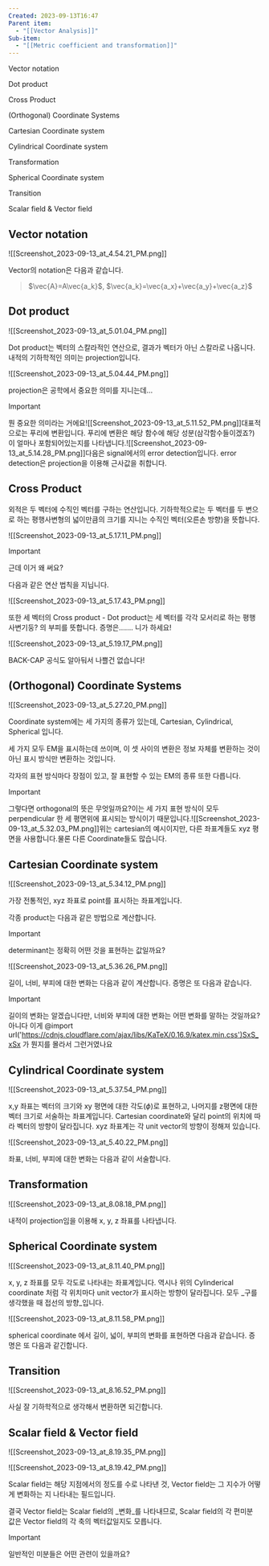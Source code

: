 ```yaml
---
Created: 2023-09-13T16:47
Parent item:
  - "[[Vector Analysis]]"
Sub-item:
  - "[[Metric coefficient and transformation]]"
---
```

Vector notation

Dot product

Cross Product

(Orthogonal) Coordinate Systems

Cartesian Coordinate system

Cylindrical Coordinate system

Transformation

Spherical Coordinate system

Transition

Scalar field & Vector field

## Vector notation

![[Screenshot_2023-09-13_at_4.54.21_PM.png]]

Vector의 notation은 다음과 같습니다.

> $\vec{A}=A\vec{a_k}$﻿, $\vec{a_k}=\vec{a_x}+\vec{a_y}+\vec{a_z}$﻿

## Dot product

![[Screenshot_2023-09-13_at_5.01.04_PM.png]]

Dot product는 벡터의 스칼라적인 연산으로, 결과가 벡터가 아닌 스칼라로 나옵니다. 내적의 기하학적인 의미는 projection입니다.

![[Screenshot_2023-09-13_at_5.04.44_PM.png]]

projection은 공학에서 중요한 의미를 지니는데…

> [!important]  
> 뭔 중요한 의미라는 거에요![[Screenshot_2023-09-13_at_5.11.52_PM.png]]대표적으로는 푸리에 변환입니다. 푸리에 변환은 해당 함수에 해당 성분(삼각함수들이겠죠?) 이 얼마나 포함되어있는지를 나타냅니다.![[Screenshot_2023-09-13_at_5.14.28_PM.png]]다음은 signal에서의 error detection입니다. error detection은 projection을 이용해 근사값을 취합니다.  

## Cross Product

외적은 두 벡터에 수직인 벡터를 구하는 연산입니다. 기하학적으로는 두 벡터를 두 변으로 하는 평행사변형의 넓이만큼의 크기를 지니는 수직인 벡터(오른손 방향)을 뜻합니다.

![[Screenshot_2023-09-13_at_5.17.11_PM.png]]

> [!important]  
> 근데 이거 왜 써요?  

다음과 같은 연산 법칙을 지닙니다.

![[Screenshot_2023-09-13_at_5.17.43_PM.png]]

또한 세 벡터의 Cross product - Dot product는 세 벡터를 각각 모서리로 하는 평행사변기둥? 의 부피를 뜻합니다. 증명은……. 니가 하세요!

![[Screenshot_2023-09-13_at_5.19.17_PM.png]]

BACK-CAP 공식도 알아둬서 나쁠건 없습니다!

## (Orthogonal) Coordinate Systems

![[Screenshot_2023-09-13_at_5.27.20_PM.png]]

Coordinate system에는 세 가지의 종류가 있는데, Cartesian, Cylindrical, Spherical 입니다.

세 가지 모두 EM을 표시하는데 쓰이며, 이 셋 사이의 변환은 정보 자체를 변환하는 것이 아닌 표시 방식만 변환하는 것입니다.

각자의 표현 방식마다 장점이 있고, 잘 표현할 수 있는 EM의 종류 또한 다릅니다.

> [!important]  
> 그렇다면 orthogonal의 뜻은 무엇일까요?이는 세 가지 표현 방식이 모두 perpendicular 한 세 평면위에 표시되는 방식이기 때문입니다.![[Screenshot_2023-09-13_at_5.32.03_PM.png]]위는 cartesian의 예시이지만, 다른 좌표계들도 xyz 평면을 사용합니다.물론 다른 Coordinate들도 많습니다.  

## Cartesian Coordinate system

![[Screenshot_2023-09-13_at_5.34.12_PM.png]]

가장 전통적인, xyz 좌표로 point를 표시하는 좌표계입니다.

각종 product는 다음과 같은 방법으로 계산합니다.

> [!important]  
> determinant는 정확히 어떤 것을 표현하는 값일까요?  

![[Screenshot_2023-09-13_at_5.36.26_PM.png]]

길이, 너비, 부피에 대한 변화는 다음과 같이 계산합니다. 증명은 또 다음과 같습니다.

> [!important]  
> 길이의 변화는 알겠습니다만, 너비와 부피에 대한 변화는 어떤 변화를 말하는 것일까요? 아니다 이게 @import url('https://cdnjs.cloudflare.com/ajax/libs/KaTeX/0.16.9/katex.min.css')SxS_xSx​﻿ 가 뭔지를 몰라서 그런거였나요  

## Cylindrical Coordinate system

![[Screenshot_2023-09-13_at_5.37.54_PM.png]]

x,y 좌표는 벡터의 크기와 xy 평면에 대한 각도($\phi$﻿)로 표현하고, 나머지를 z평면에 대한 벡터 크기로 서술하는 좌표계입니다. Cartesian coordinate와 달리 point의 위치에 따라 벡터의 방향이 달라집니다. xyz 좌표계는 각 unit vector의 방향이 정해져 있습니다.

![[Screenshot_2023-09-13_at_5.40.22_PM.png]]

좌표, 너비, 부피에 대한 변화는 다음과 같이 서술합니다.

## Transformation

![[Screenshot_2023-09-13_at_8.08.18_PM.png]]

내적이 projection임을 이용해 x, y, z 좌표를 나타냅니다.

## Spherical Coordinate system

![[Screenshot_2023-09-13_at_8.11.40_PM.png]]

x, y, z 좌표를 모두 각도로 나타내는 좌표계입니다. 역시나 위의 Cylinderical coordinate 처럼 각 위치마다 unit vector가 표시하는 방향이 달라집니다. 모두 _구를 생각했을 때 접선의 방향_입니다.

![[Screenshot_2023-09-13_at_8.11.58_PM.png]]

spherical coordinate 에서 길이, 넓이, 부피의 변화를 표현하면 다음과 같습니다. 증명은 또 다음과 같긴합니다.

## Transition

![[Screenshot_2023-09-13_at_8.16.52_PM.png]]

사실 잘 기하학적으로 생각해서 변환하면 되긴합니다.

## Scalar field & Vector field

![[Screenshot_2023-09-13_at_8.19.35_PM.png]]

![[Screenshot_2023-09-13_at_8.19.42_PM.png]]

Scalar field는 해당 지점에서의 정도를 수로 나타낸 것, Vector field는 그 지수가 어떻게 변화하는 지 나타내는 필드입니다.

결국 Vector field는 Scalar field의 _변화_를 나타내므로, Scalar field의 각 편미분 값은 Vector field의 각 축의 벡터값일지도 모릅니다.

> [!important]  
> 일반적인 미분들은 어떤 관련이 있을까요?